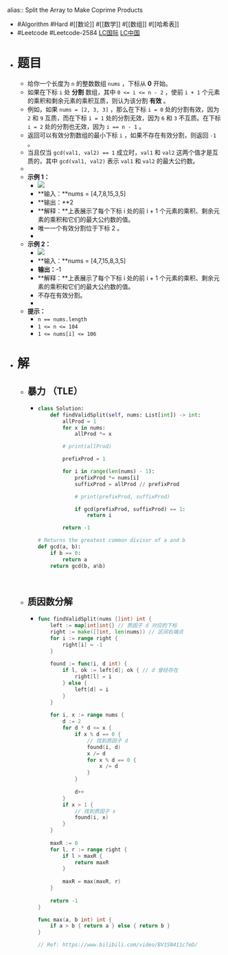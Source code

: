 alias:: Split the Array to Make Coprime Products

- #Algorithm #Hard #[[数论]] #[[数学]] #[[数组]] #[[哈希表]]
- #Leetcode #Leetcode-2584 [LC国际](https://leetcode.com/problems/split-the-array-to-make-coprime-products/) [LC中国](https://leetcode.cn/problems/split-the-array-to-make-coprime-products/)
- # 题目
	- 给你一个长度为 `n` 的整数数组 `nums` ，下标从 **0** 开始。
	- 如果在下标 `i` 处 **分割** 数组，其中 `0 <= i <= n - 2` ，使前 `i + 1` 个元素的乘积和剩余元素的乘积互质，则认为该分割 **有效** 。
	- 例如，如果 `nums = [2, 3, 3]` ，那么在下标 `i = 0` 处的分割有效，因为 `2` 和 `9` 互质，而在下标 `i = 1` 处的分割无效，因为 `6` 和 `3` 不互质。在下标 `i = 2` 处的分割也无效，因为 `i == n - 1` 。
	- 返回可以有效分割数组的最小下标 `i` ，如果不存在有效分割，则返回 `-1` 。
	- 当且仅当 `gcd(val1, val2) == 1` 成立时，`val1` 和 `val2` 这两个值才是互质的，其中 `gcd(val1, val2)` 表示 `val1` 和 `val2` 的最大公约数。
	-
	- **示例 1：**
		- ![](https://assets.leetcode.com/uploads/2022/12/14/second.PNG)
		- **输入：**nums = [4,7,8,15,3,5]
		- **输出：**2
		- **解释：**上表展示了每个下标 i 处的前 i + 1 个元素的乘积、剩余元素的乘积和它们的最大公约数的值。
		- 唯一一个有效分割位于下标 2 。
		-
	- **示例 2：**
		- ![](https://assets.leetcode.com/uploads/2022/12/14/capture.PNG)
		- **输入：**nums = [4,7,15,8,3,5]
		- **输出：**-1
		- **解释：**上表展示了每个下标 i 处的前 i + 1 个元素的乘积、剩余元素的乘积和它们的最大公约数的值。
		- 不存在有效分割。
		-
	- **提示：**
		- `n == nums.length`
		- `1 <= n <= 104`
		- `1 <= nums[i] <= 106`
- # 解
	- ## 暴力 （TLE）
		- ```python
		  class Solution:
		      def findValidSplit(self, nums: List[int]) -> int:
		          allProd = 1
		          for x in nums:
		              allProd *= x
		  
		          # print(allProd)
		  
		          prefixProd = 1
		  
		          for i in range(len(nums) - 1):
		              prefixProd *= nums[i]
		              suffixProd = allProd // prefixProd
		  
		              # print(prefixProd, suffixProd)
		  
		              if gcd(prefixProd, suffixProd) == 1:
		                  return i
		  
		          return -1
		  
		  # Returns the greatest common divisor of a and b
		  def gcd(a, b):
		      if b == 0:
		          return a
		      return gcd(b, a%b)
		  
		          
		  ```
	- ## 质因数分解
		- ```go
		  func findValidSplit(nums []int) int {
		      left := map[int]int{} // 质因子 d 对应的下标
		      right := make([]int, len(nums)) // 区间右端点
		      for i := range right {
		          right[i] = -1
		      }
		      
		      found := func(i, d int) {
		          if l, ok := left[d]; ok { // d 曾经存在
		              right[l] = i
		          } else {
		              left[d] = i
		          }
		      }
		      
		      for i, x := range nums {
		          d := 2
		          for d * d <= x {
		              if x % d == 0 {
		                  // 找到质因子 d
		                  found(i, d)
		                  x /= d
		                  for x % d == 0 {
		                      x /= d
		                  }
		              }
		              
		              d++
		          }
		          if x > 1 {
		              // 找到质因子 x
		              found(i, x)
		          }
		      }
		      
		      maxR := 0
		      for l, r := range right {
		          if l > maxR {
		              return maxR
		          }
		          
		          maxR = max(maxR, r)
		      }
		      
		      return -1
		  }
		  
		  func max(a, b int) int {
		      if a > b { return a } else { return b }
		  }
		  
		  // Ref: https://www.bilibili.com/video/BV1SN411c7eD/
		  ```